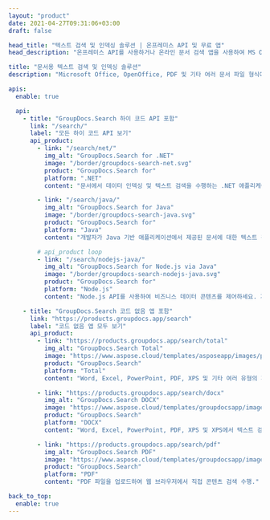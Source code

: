 ```yaml
---
layout: "product"
date: 2021-04-27T09:31:06+03:00
draft: false

head_title: "텍스트 검색 및 인덱싱 솔루션 | 온프레미스 API 및 무료 앱"
head_description: "온프레미스 API를 사용하거나 온라인 문서 검색 앱을 사용하여 MS Office, OpenDocument, PDF 및 기타 파일 형식에서 텍스트 검색 및 데이터 인덱싱 수행."

title: "문서용 텍스트 검색 및 인덱싱 솔루션"
description: "Microsoft Office, OpenOffice, PDF 및 기타 여러 문서 파일 형식에서 텍스트 검색 및 인덱싱 수행."

apis:
  enable: true

  api:
    - title: "GroupDocs.Search 하이 코드 API 포함"
      link: "/search/"
      label: "모든 하이 코드 API 보기"
      api_product:
        - link: "/search/net/"
          img_alt: "GroupDocs.Search for .NET"
          image: "/border/groupdocs-search-net.svg"
          product: "GroupDocs.Search for"
          platform: ".NET"
          content: "문서에서 데이터 인덱싱 및 텍스트 검색을 수행하는 .NET 애플리케이션용 온프레미스 API."

        - link: "/search/java/"
          img_alt: "GroupDocs.Search for Java"
          image: "/border/groupdocs-search-java.svg"
          product: "GroupDocs.Search for"
          platform: "Java"
          content: "개발자가 Java 기반 애플리케이션에서 제공된 문서에 대한 텍스트 검색 및 데이터 인덱싱을 구현하는 데 도움이 되는 Java API."

        # api_product loop
        - link: "/search/nodejs-java/"
          img_alt: "GroupDocs.Search for Node.js via Java"
          image: "/border/groupdocs-search-nodejs-java.svg"
          product: "GroupDocs.Search for"
          platform: "Node.js"
          content: "Node.js API를 사용하여 비즈니스 데이터 콘텐츠를 제어하세요. 지원되는 형식의 문서에서 데이터를 검색하고 색인화합니다."

    - title: "GroupDocs.Search 코드 없음 앱 포함"
      link: "https://products.groupdocs.app/search"
      label: "코드 없음 앱 모두 보기"
      api_product:
        - link: "https://products.groupdocs.app/search/total"
          img_alt: "GroupDocs.Search Total"
          image: "https://www.aspose.cloud/templates/asposeapp/images/products/logo/aspose_search-app.png"
          product: "GroupDocs.Search"
          platform: "Total"
          content: "Word, Excel, PowerPoint, PDF, XPS 및 기타 여러 유형의 파일에서 텍스트 검색."

        - link: "https://products.groupdocs.app/search/docx"
          img_alt: "GroupDocs.Search DOCX"
          image: "https://www.aspose.cloud/templates/groupdocsapp/images/products/logo/groupdocs_words-app.png"
          product: "GroupDocs.Search"
          platform: "DOCX"
          content: "Word, Excel, PowerPoint, PDF, XPS 및 XPS에서 텍스트 검색 다른 많은 유형의 파일."

        - link: "https://products.groupdocs.app/search/pdf"
          img_alt: "GroupDocs.Search PDF"
          image: "https://www.aspose.cloud/templates/groupdocsapp/images/products/logo/groupdocs_pdf-app.png"
          product: "GroupDocs.Search"
          platform: "PDF"
          content: "PDF 파일을 업로드하여 웹 브라우저에서 직접 콘텐츠 검색 수행."

back_to_top:
  enable: true
---
```

